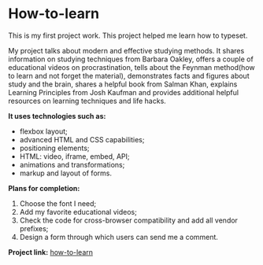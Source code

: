 # How-to-learn

This is my first project work. This project helped me learn how to typeset.

My project talks about modern and effective studying methods. It shares information on studying techniques from Barbara Oakley, offers a couple of educational videos on procrastination, tells about the Feynman method(how to learn and not forget the material), demonstrates facts and figures about study and the brain, shares a helpful book from Salman Khan, explains Learning Principles from Josh Kaufman and provides additional helpful resources on learning techniques and life hacks.

**It uses technologies such as:**

- flexbox layout;
- advanced HTML and CSS capabilities;
- positioning elements;
- HTML: video, iframe, embed, API;
- animations and transformations;
- markup and layout of forms.

**Plans for completion:**

1.  Choose the font I need;
2.  Add my favorite educational videos;
3.  Check the code for cross-browser compatibility and add all vendor prefixes;
4.  Design a form through which users can send me a comment.

**Project link:**
[how-to-learn](https://ksenia-frants.github.io/how-to-learn/)
